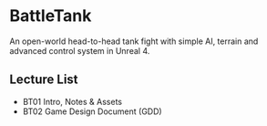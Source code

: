 # BattleTank
An open-world head-to-head tank fight with simple AI, terrain and advanced control system in Unreal 4.

## Lecture List
*	BT01 Intro, Notes & Assets
* BT02 Game Design Document (GDD)
